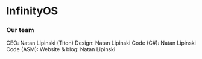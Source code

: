 # InfinityOS

### Our team
CEO: Natan Lipinski (Titon)
Design: Natan Lipinski
Code (C#): Natan Lipinski
Code (ASM):
Website & blog: Natan Lipinski
